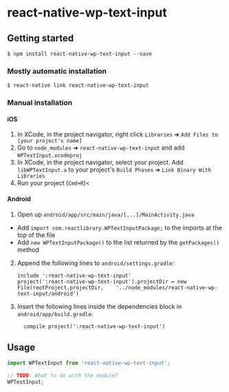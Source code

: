 
# react-native-wp-text-input

## Getting started

`$ npm install react-native-wp-text-input --save`

### Mostly automatic installation

`$ react-native link react-native-wp-text-input`

### Manual installation


#### iOS

1. In XCode, in the project navigator, right click `Libraries` ➜ `Add Files to [your project's name]`
2. Go to `node_modules` ➜ `react-native-wp-text-input` and add `WPTextInput.xcodeproj`
3. In XCode, in the project navigator, select your project. Add `libWPTextInput.a` to your project's `Build Phases` ➜ `Link Binary With Libraries`
4. Run your project (`Cmd+R`)<

#### Android

1. Open up `android/app/src/main/java/[...]/MainActivity.java`
  - Add `import com.reactlibrary.WPTextInputPackage;` to the imports at the top of the file
  - Add `new WPTextInputPackage()` to the list returned by the `getPackages()` method
2. Append the following lines to `android/settings.gradle`:
  	```
  	include ':react-native-wp-text-input'
  	project(':react-native-wp-text-input').projectDir = new File(rootProject.projectDir, 	'../node_modules/react-native-wp-text-input/android')
  	```
3. Insert the following lines inside the dependencies block in `android/app/build.gradle`:
  	```
      compile project(':react-native-wp-text-input')
  	```

## Usage
```javascript
import WPTextInput from 'react-native-wp-text-input';

// TODO: What to do with the module?
WPTextInput;
```
  